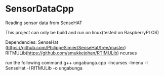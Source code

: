 # SensorDataCpp
Reading sensor data from SenseHAT

This project can only be build and run on linux(tested on RaspberryPI OS)

Dependencies:
SenseHat (https://github.com/PhilippeSimier/SenseHat/tree/master)
RITMULib(https://github.com/smukkejohan/RTIMULib)
ncurses

run the following command
g++ ungabunga.cpp -lncurses -lmenu -l SenseHat -l RITMULib -o ungabunga
